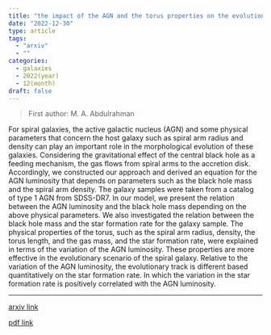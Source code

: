 ```yaml
---
title: "the impact of the AGN and the torus properties on the evolution of spiral galaxies"
date: "2022-12-30"
type: article
tags:
  - "arxiv"
  - ""
categories:
  - galaxies
  - 2022(year)
  - 12(month)
draft: false
---
```


> First author: M. A. Abdulrahman

 For spiral galaxies, the active galactic nucleus (AGN) and some physical
parameters that concern the host galaxy such as spiral arm radius and density
can play an important role in the morphological evolution of these galaxies.
Considering the gravitational effect of the central black hole as a feeding
mechanism, the gas flows from spiral arms to the accretion disk. Accordingly,
we constructed our approach and derived an equation for the AGN luminosity that
depends on parameters such as the black hole mass and the spiral arm density.
The galaxy samples were taken from a catalog of type 1 AGN from SDSS-DR7. In
our model, we present the relation between the AGN luminosity and the black
hole mass depending on the above physical parameters. We also investigated the
relation between the black hole mass and the star formation rate for the galaxy
sample. The physical properties of the torus, such as the spiral arm radius,
density, the torus length, and the gas mass, and the star formation rate, were
explained in terms of the variation of the AGN luminosity. These properties are
more effective in the evolutionary scenario of the spiral galaxy. Relative to
the variation of the AGN luminosity, the evolutionary track is different based
quantitatively on the star formation rate. In which the variation in the star
formation rate is positively correlated with the AGN luminosity.

---
[arxiv link](http://arxiv.org/abs/2301.00043v1)

[pdf link](http://arxiv.org/pdf/2301.00043v1)